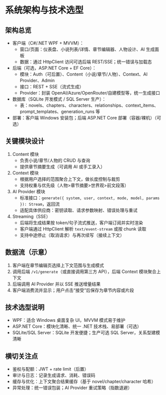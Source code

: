 # 系统架构与技术选型

## 架构总览
- 客户端（C#/.NET WPF + MVVM）：
  - 窗口/页面：仪表盘、小说列表/详情、章节编辑器、人物设计、AI 生成面板
  - 数据：通过 HttpClient 访问可选后端 REST/SSE；统一错误与加载态
- 后端（可选，ASP.NET Core + EF Core）：
  - 模块：Auth（可后置）、Content（小说/章节/人物）、Context、AI Provider、Admin
  - 接口：REST + SSE（流式生成）
  - Provider：封装 OpenAI/Azure/OpenRouter/自建模型等，统一生成接口
- 数据库（SQLite 开发模式 / SQL Server 生产）：
  - 表：novels、chapters、characters、relationships、context_items、prompt_templates、generation_runs 等
- 部署：客户端 Windows 安装包；后端 ASP.NET Core 部署（容器/裸机）（可选）

## 关键模块设计
1. Content 模块
   - 负责小说/章节/人物的 CRUD 与查询
   - 提供章节摘要生成（可调用 AI 或手工录入）
2. Context 模块
   - 根据用户选择的范围聚合上下文，做长度控制与裁剪
   - 支持权重与优先级（人物>章节摘要>世界观>前文段落）
3. AI Provider 模块
   - 标准接口：`generate({ system, user, context, mode, model, params }): Stream`，返回流
   - 适配具体供应商：密钥读取、请求参数映射、错误处理与重试
4. Streaming（SSE）
    - 后端将生成结果按 token/句子流式推送，客户端订阅并实时渲染
    - 客户端通过 HttpClient 解析 `text/event-stream` 或按 chunk 读取
    - 支持中途停止（取消请求）与再次续写（接续上下文）

## 数据流（示意）
1. 客户端在章节编辑页选择上下文范围与生成模式
2. 调用后端 `/v1/generate`（或直接调用第三方 API），后端 Context 模块聚合上下文
3. 后端调用 AI Provider 并以 SSE 推送增量结果
4. 客户端消费流并显示；用户点击“接受”后保存为章节内容或片段

## 技术选型说明
- WPF：适合 Windows 桌面复杂 UI，MVVM 模式易于维护
- ASP.NET Core：模块化清晰、统一 .NET 技术栈、易部署（可选）
- SQLite/SQL Server：SQLite 开发便捷；生产可选 SQL Server，关系型建模清晰

## 横切关注点
- 鉴权与配额：JWT + rate limit（后置）
- 审计与日志：记录生成请求、消耗、错误码
- 缓存与优化：上下文聚合结果缓存（基于 novel/chapter/character 哈希）
- 异常处理：统一错误包装；AI Provider 重试策略（指数退避）